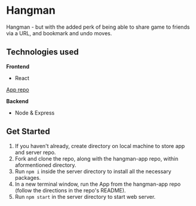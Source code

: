 # Hangman

Hangman - but with the added perk of being able to share game to friends via a URL, and bookmark and undo moves. 

## Technologies used
__Frontend__
* React

[App repo](https://github.com/easton-gorishek/hangman-app)

__Backend__
* Node & Express

## Get Started
1. If you haven't already, create directory on local machine to store app and server repo.
1. Fork and clone the repo, along with the hangman-app repo, within aformentioned directory.
2. Run `npm i` inside the server directory to install all the necessary packages.
3. In a new terminal window, run the App from the hangman-app repo (follow the directions in the repo's README).
4. Run `npm start` in the server directory to start web server.

